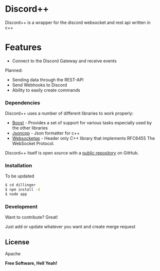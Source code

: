 # Discord++

Discord++ is a wrapper for the discord websocket and rest api written in c++

# Features

  - Connect to the Discord Gateway and receive events

Planned:
  - Sending data through the REST-API
  - Send Webhooks to Discord
  - Ability to easily create commands


### Dependencies

Discord++ uses a number of different libraries to work properly:

* [Boost](https://boost.org) - Provides a set of support for various tasks especially used by the other libraries
* [Jsoncpp](https://github.com/open-source-parsers/jsoncpp) - Json formatter for c++
* [Websocketpp](https://github.com/zaphoyd/websocketpp) - Header only C++ library that implements RFC6455 The WebSocket Protocol.

Discord++ itself is open source with a [public repository](https://github.com/Devincf/Discordpp.git) on GitHub.

### Installation
To be updated

```sh
$ cd dillinger
$ npm install -d
$ node app
```

### Development

Want to contribute? Great!

Just add or update whatever you want and create merge request

License
----

Apache

**Free Software, Hell Yeah!**